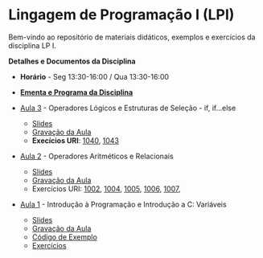 # Lingagem de Programação I (LPI)

Bem-vindo ao repositório de materiais didáticos, exemplos e exercícios da disciplina LP I.

**Detalhes e Documentos da Disciplina**
- **Horário** - Seg 13:30-16:00 / Qua 13:30-16:00
- [**Ementa e Programa da Disciplina**]()

- [Aula 3]() - Operadores Lógicos e Estruturas de Seleção - if, if...else
    - [Slides](https://www.icloud.com/iclouddrive/06ND34DKeayMtXaNPoPLTWP1g#Aula-03)
    - [Gravação da Aula](https://drive.google.com/file/d/1PRb2ouzX8_z7mlfZT0v65be47ZjXtsOl/view?usp=sharing)
    - **Execícios URI**:
    [1040](https://www.urionlinejudge.com.br/judge/pt/problems/view/1040),
    [1043](https://www.urionlinejudge.com.br/judge/pt/problems/view/1043)
- [Aula 2]() - Operadores Aritméticos e Relacionais
    - [Slides](https://www.icloud.com/iclouddrive/0XKfyUHGMxyJam0orHxb33bKA#Aula-02)
    - [Gravação da Aula](https://drive.google.com/file/d/1QE-ejMie53vgSX4z-jhwb3YZvv8U1Cwr/view?usp=sharing)
    - Exercícios URI: [1002](https://www.urionlinejudge.com.br/judge/pt/problems/view/1002), 
    [1004](https://www.urionlinejudge.com.br/judge/pt/problems/view/1004),
    [1005](https://www.urionlinejudge.com.br/judge/pt/problems/view/1005),
    [1006](https://www.urionlinejudge.com.br/judge/pt/problems/view/1006),
    [1007](https://www.urionlinejudge.com.br/judge/pt/problems/view/1007),
 
- [Aula 1]() - Introdução à Programação e Introdução a C: Variáveis
  - [Slides](https://www.icloud.com/iclouddrive/0jD4-Ijz5y5Pr3dmQg1rq2ApQ#Aula-01)
  - [Gravação da Aula](https://drive.google.com/file/d/13YGTUFErQx4TwkdHKtL6BIvzCvVRCD2w/view?usp=sharing)
  - [Código de Exemplo](https://replit.com/@mathiasbrito/LP1-Ex1#main.c)
  - [Exercícios](https://www.icloud.com/iclouddrive/0gacIDViAYysGXeY97UBoYoow#Aula-01) 
         